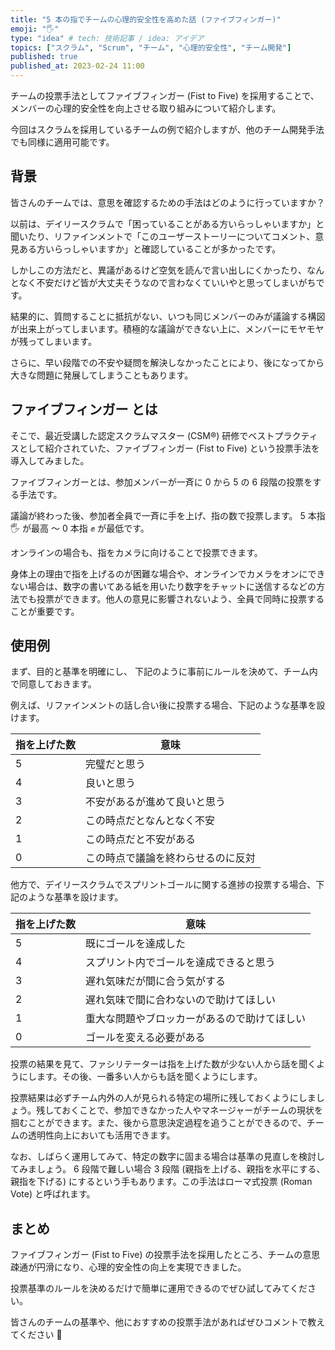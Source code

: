 ```yaml
---
title: "5 本の指でチームの心理的安全性を高めた話 (ファイブフィンガー)"
emoji: "🖐"
type: "idea" # tech: 技術記事 / idea: アイデア
topics: ["スクラム", "Scrum", "チーム", "心理的安全性", "チーム開発"]
published: true
published_at: 2023-02-24 11:00
---
```


チームの投票手法としてファイブフィンガー (Fist to Five) を採用することで、メンバーの心理的安全性を向上させる取り組みについて紹介します。

今回はスクラムを採用しているチームの例で紹介しますが、他のチーム開発手法でも同様に適用可能です。

## 背景

皆さんのチームでは、意思を確認するための手法はどのように行っていますか？

以前は、デイリースクラムで「困っていることがある方いらっしゃいますか」と聞いたり、リファインメントで「このユーザーストーリーについてコメント、意見ある方いらっしゃいますか」と確認していることが多かったです。

しかしこの方法だと、異議があるけど空気を読んで言い出しにくかったり、なんとなく不安だけど皆が大丈夫そうなので言わなくていいやと思ってしまいがちです。

結果的に、質問することに抵抗がない、いつも同じメンバーのみが議論する構図が出来上がってしまいます。積極的な議論ができない上に、メンバーにモヤモヤが残ってしまいます。

さらに、早い段階での不安や疑問を解決しなかったことにより、後になってから大きな問題に発展してしまうこともあります。

## ファイブフィンガー とは

そこで、最近受講した認定スクラムマスター (CSM®) 研修でベストプラクティスとして紹介されていた、ファイブフィンガー (Fist to Five) という投票手法を導入してみました。

ファイブフィンガーとは、参加メンバーが一斉に 0 から 5 の 6 段階の投票をする手法です。

議論が終わった後、参加者全員で一斉に手を上げ、指の数で投票します。 5 本指 🖐️ が最高 ～ 0 本指 ✊ が最低です。

オンラインの場合も、指をカメラに向けることで投票できます。

身体上の理由で指を上げるのが困難な場合や、オンラインでカメラをオンにできない場合は、数字の書いてある紙を用いたり数字をチャットに送信するなどの方法でも投票ができます。他人の意見に影響されないよう、全員で同時に投票することが重要です。

## 使用例

まず、目的と基準を明確にし、 下記のように事前にルールを決めて、チーム内で同意しておきます。

例えば、リファインメントの話し合い後に投票する場合、下記のような基準を設けます。

<!-- textlint-disable ja-technical-writing/ja-no-weak-phrase -->

| 指を上げた数 | 意味                               |
| ------------ | ---------------------------------- |
| 5            | 完璧だと思う                       |
| 4            | 良いと思う                         |
| 3            | 不安があるが進めて良いと思う       |
| 2            | この時点だとなんとなく不安         |
| 1            | この時点だと不安がある             |
| 0            | この時点で議論を終わらせるのに反対 |

他方で、デイリースクラムでスプリントゴールに関する進捗の投票する場合、下記のような基準を設けます。

| 指を上げた数 | 意味                                         |
| ------------ | -------------------------------------------- |
| 5            | 既にゴールを達成した                         |
| 4            | スプリント内でゴールを達成できると思う       |
| 3            | 遅れ気味だが間に合う気がする                 |
| 2            | 遅れ気味で間に合わないので助けてほしい       |
| 1            | 重大な問題やブロッカーがあるので助けてほしい |
| 0            | ゴールを変える必要がある                     |

<!-- textlint-enable -->

投票の結果を見て、ファシリテーターは指を上げた数が少ない人から話を聞くようにします。その後、一番多い人からも話を聞くようにします。

投票結果は必ずチーム内外の人が見られる特定の場所に残しておくようにしましょう。残しておくことで、参加できなかった人やマネージャーがチームの現状を掴むことができます。また、後から意思決定過程を追うことができるので、チームの透明性向上においても活用できます。

なお、しばらく運用してみて、特定の数字に固まる場合は基準の見直しを検討してみましょう。 6 段階で難しい場合 3 段階 (親指を上げる、親指を水平にする、親指を下げる) にするという手もあります。この手法はローマ式投票 (Roman Vote) と呼ばれます。

## まとめ

ファイブフィンガー (Fist to Five) の投票手法を採用したところ、チームの意思疎通が円滑になり、心理的安全性の向上を実現できました。

投票基準のルールを決めるだけで簡単に運用できるのでぜひ試してみてください。

<!-- textlint-disable ja-technical-writing/ja-no-mixed-period -->

皆さんのチームの基準や、他におすすめの投票手法があればぜひコメントで教えてください 🙏
